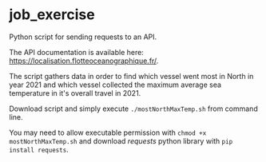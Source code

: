 # job_exercise

Python script for sending requests to an API.

The API documentation is available here: https://localisation.flotteoceanographique.fr/.

The script gathers data in order to find which vessel went most in North in year 2021 and which vessel collected the maximum average sea temperature in it's overall travel in 2021.

Download script and simply execute `./mostNorthMaxTemp.sh` from command line.

You may need to allow executable permission with `chmod +x mostNorthMaxTemp.sh` and download *requests* python library with `pip install requests`.
